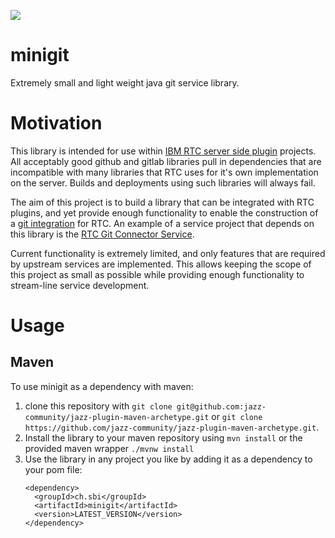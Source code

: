 ![](https://github.com/SBI-/minigit/workflows/Java%20CI/badge.svg?branch=master)

# minigit
Extremely small and light weight java git service library.

# Motivation
This library is intended for use within [IBM RTC server side plugin](https://github.com/jazz-community/jazz-plugin-maven-archetype) projects. All acceptably good github and gitlab libraries pull in dependencies that are incompatible with many libraries that RTC uses for it's own implementation on the server. Builds and deployments using such libraries will always fail. 

The aim of this project is to build a library that can be integrated with RTC plugins, and yet provide enough functionality to enable the construction of a [git integration](https://github.com/jazz-community/rtc-git-connector) for RTC. An example of a service project that depends on this library is the [RTC Git Connector Service](https://github.com/jazz-community/rtc-git-connector-service).

Current functionality is extremely limited, and only features that are required by upstream services are implemented. This allows keeping the scope of this project as small as possible while providing enough functionality to stream-line service development.

# Usage

## Maven
To use minigit as a dependency with maven: 
1. clone this repository with `git clone git@github.com:jazz-community/jazz-plugin-maven-archetype.git` or `git clone https://github.com/jazz-community/jazz-plugin-maven-archetype.git`.
2. Install the library to your maven repository using `mvn install` or the provided maven wrapper `./mvnw install`
3. Use the library in any project you like by adding it as a dependency to your pom file:
      ```
      <dependency>
        <groupId>ch.sbi</groupId>
        <artifactId>minigit</artifactId>
        <version>LATEST_VERSION</version>
      </dependency>
      ```

